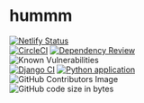 # hummm

[![Netlify Status](https://api.netlify.com/api/v1/badges/39b578bb-c060-4593-88fe-ae3d103ace31/deploy-status)](https://app.netlify.com/sites/hummbiotech/deploys)
<br />
[![CircleCI](https://dl.circleci.com/status-badge/img/gh/udiram/humm/tree/backend-release.svg?style=svg)](https://dl.circleci.com/status-badge/redirect/gh/udiram/humm/tree/backend-release)
[![Dependency Review](https://github.com/udiram/humm/actions/workflows/dependency-review.yml/badge.svg)](https://github.com/udiram/humm/actions/workflows/dependency-review.yml)
<br />
![Known Vulnerabilities](https://snyk.io/test/github/udiram/humm/badge.svg)
<br />
[![Django CI](https://github.com/udiram/humm/actions/workflows/django.yml/badge.svg)](https://github.com/udiram/humm/actions/workflows/django.yml)
[![Python application](https://github.com/udiram/humm/actions/workflows/python-app.yml/badge.svg)](https://github.com/udiram/humm/actions/workflows/python-app.yml)<br />
![GitHub Contributors Image](https://contrib.rocks/image?repo=udiram/humm)
<br />
![GitHub code size in bytes](https://img.shields.io/github/languages/code-size/udiram/humm)
